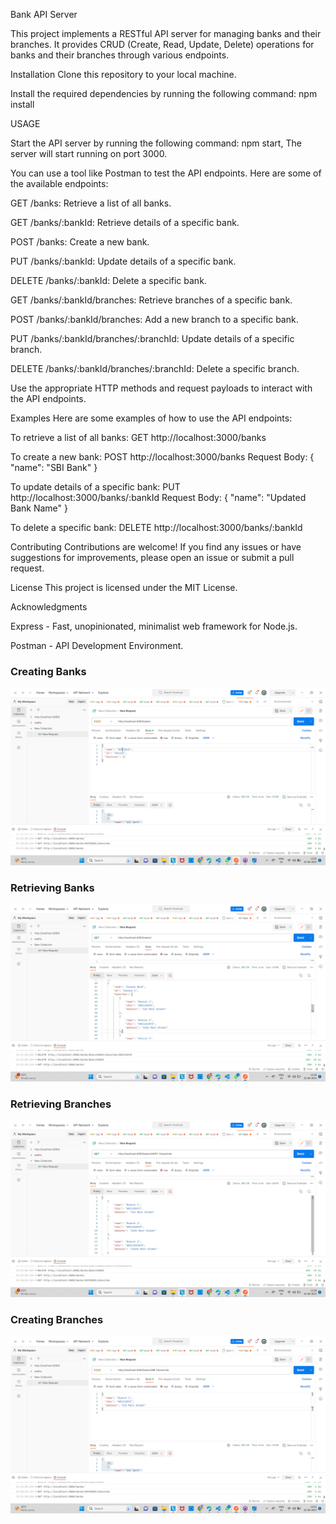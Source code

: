 Bank API Server

This project implements a RESTful API server for managing banks and their branches. It provides CRUD (Create, Read, Update, Delete) operations for banks and their branches through various endpoints.

Installation
Clone this repository to your local machine.

Install the required dependencies by running the following command:
npm install

USAGE

Start the API server by running the following command:
npm start,
The server will start running on port 3000.



You can use a tool like Postman to test the API endpoints. Here are some of the available endpoints:

GET /banks: Retrieve a list of all banks.

GET /banks/:bankId: Retrieve details of a specific bank.

POST /banks: Create a new bank.

PUT /banks/:bankId: Update details of a specific bank.

DELETE /banks/:bankId: Delete a specific bank.

GET /banks/:bankId/branches: Retrieve branches of a specific bank.

POST /banks/:bankId/branches: Add a new branch to a specific bank.

PUT /banks/:bankId/branches/:branchId: Update details of a specific branch.

DELETE /banks/:bankId/branches/:branchId: Delete a specific branch.

Use the appropriate HTTP methods and request payloads to interact with the API endpoints.

Examples
Here are some examples of how to use the API endpoints:

To retrieve a list of all banks:
GET http://localhost:3000/banks

To create a new bank:
POST http://localhost:3000/banks
Request Body: { "name": "SBI Bank" }

To update details of a specific bank:
PUT http://localhost:3000/banks/:bankId
Request Body: { "name": "Updated Bank Name" }

To delete a specific bank:
DELETE http://localhost:3000/banks/:bankId

Contributing
Contributions are welcome! If you find any issues or have suggestions for improvements, please open an issue or submit a pull request.

License
This project is licensed under the MIT License.

Acknowledgments

Express - Fast, unopinionated, minimalist web framework for Node.js.

Postman - API Development Environment.

### Creating Banks
![Post Banks](screenshots/Postbanks.png)
### Retrieving Banks
![Get Banks](screenshots/getbanks.png)
### Retrieving Branches
![Get Branches](screenshots/getbranches.png)
### Creating Branches
![Post Branches](screenshots/postbranches.png)




